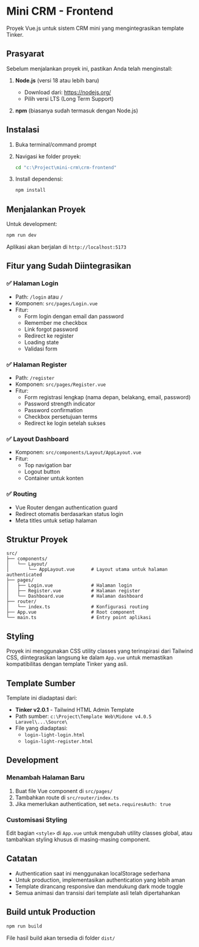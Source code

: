 # Mini CRM - Frontend

Proyek Vue.js untuk sistem CRM mini yang mengintegrasikan template Tinker.

## Prasyarat

Sebelum menjalankan proyek ini, pastikan Anda telah menginstall:

1. **Node.js** (versi 18 atau lebih baru)

   - Download dari: https://nodejs.org/
   - Pilih versi LTS (Long Term Support)

2. **npm** (biasanya sudah termasuk dengan Node.js)

## Instalasi

1. Buka terminal/command prompt
2. Navigasi ke folder proyek:

   ```bash
   cd "c:\Project\mini-crm\crm-frontend"
   ```

3. Install dependensi:
   ```bash
   npm install
   ```

## Menjalankan Proyek

Untuk development:

```bash
npm run dev
```

Aplikasi akan berjalan di `http://localhost:5173`

## Fitur yang Sudah Diintegrasikan

### ✅ Halaman Login

- Path: `/login` atau `/`
- Komponen: `src/pages/Login.vue`
- Fitur:
  - Form login dengan email dan password
  - Remember me checkbox
  - Link forgot password
  - Redirect ke register
  - Loading state
  - Validasi form

### ✅ Halaman Register

- Path: `/register`
- Komponen: `src/pages/Register.vue`
- Fitur:
  - Form registrasi lengkap (nama depan, belakang, email, password)
  - Password strength indicator
  - Password confirmation
  - Checkbox persetujuan terms
  - Redirect ke login setelah sukses

### ✅ Layout Dashboard

- Komponen: `src/components/Layout/AppLayout.vue`
- Fitur:
  - Top navigation bar
  - Logout button
  - Container untuk konten

### ✅ Routing

- Vue Router dengan authentication guard
- Redirect otomatis berdasarkan status login
- Meta titles untuk setiap halaman

## Struktur Proyek

```
src/
├── components/
│   └── Layout/
│       └── AppLayout.vue      # Layout utama untuk halaman authenticated
├── pages/
│   ├── Login.vue              # Halaman login
│   ├── Register.vue           # Halaman register
│   └── Dashboard.vue          # Halaman dashboard
├── router/
│   └── index.ts               # Konfigurasi routing
├── App.vue                    # Root component
└── main.ts                    # Entry point aplikasi
```

## Styling

Proyek ini menggunakan CSS utility classes yang terinspirasi dari Tailwind CSS, diintegrasikan langsung ke dalam `App.vue` untuk memastikan kompatibilitas dengan template Tinker yang asli.

## Template Sumber

Template ini diadaptasi dari:

- **Tinker v2.0.1** - Tailwind HTML Admin Template
- Path sumber: `c:\Project\Template Web\Midone v4.0.5 Laravel\...\Source\`
- File yang diadaptasi:
  - `login-light-login.html`
  - `login-light-register.html`

## Development

### Menambah Halaman Baru

1. Buat file Vue component di `src/pages/`
2. Tambahkan route di `src/router/index.ts`
3. Jika memerlukan authentication, set `meta.requiresAuth: true`

### Customisasi Styling

Edit bagian `<style>` di `App.vue` untuk mengubah utility classes global, atau tambahkan styling khusus di masing-masing component.

## Catatan

- Authentication saat ini menggunakan localStorage sederhana
- Untuk production, implementasikan authentication yang lebih aman
- Template dirancang responsive dan mendukung dark mode toggle
- Semua animasi dan transisi dari template asli telah dipertahankan

## Build untuk Production

```bash
npm run build
```

File hasil build akan tersedia di folder `dist/`
